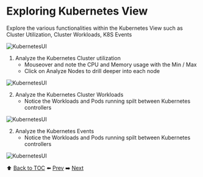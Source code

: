 # Exploring Kubernetes View

Explore the various functionalities within the Kubernetes View such as Cluster Utilization, Cluster Workloads, K8S Events

![KubernetesUI](https://github.com/Dynatrace-APAC/Workshop-Kubernetes/blob/master/assets/k8s-ui.png)

1. Analyze the Kubernetes Cluster utilization
   -  Mouseover and note the CPU and Memory usage with the Min / Max
   -  Click on Analyze Nodes to drill deeper into each node
   
![KubernetesUI](https://github.com/Dynatrace-APAC/Workshop-Kubernetes/blob/master/assets/cluster-util.png)

2. Analyze the Kubernetes Cluster Workloads 
   -  Notice the Workloads and Pods running spilt between Kubernetes controllers

![KubernetesUI](https://github.com/Dynatrace-APAC/Workshop-Kubernetes/blob/master/assets/cluster-workload.png)

2. Analyze the Kubernetes Events
   -  Notice the Workloads and Pods running spilt between Kubernetes controllers

![KubernetesUI](https://github.com/Dynatrace-APAC/Workshop-Kubernetes/blob/master/assets/events.png)

:arrow_up: [Back to TOC](/README.md) :arrow_left: [Prev](../lab5/README.md)   :arrow_right: [Next](../lab7/README.md)  
